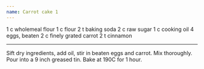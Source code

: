 ```yaml
---
name: Carrot cake 1
---
```


1 c wholemeal flour
1 c flour
2 t baking soda
2 c raw sugar
1 c cooking oil
4 eggs, beaten
2 c finely grated carrot
2 t cinnamon

---

Sift dry ingredients, add oil, stir in beaten eggs and carrot.  Mix thoroughly.  Pour into a 9 inch greased tin.  Bake at 190C for 1 hour.

